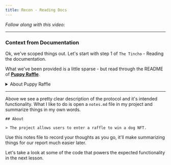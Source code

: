 ```yaml
---
title: Recon - Reading Docs
---
```


_Follow along with this video:_

---

### Context from Documentation

Ok, we've scoped things out. Let's start with step 1 of `The Tincho` - Reading the documentation.

What we've been provided is a little sparse - but read through the README of [**Puppy Raffle**](https://github.com/Cyfrin/4-puppy-raffle-audit).

<details>
<summary>About Puppy Raffle</summary>

<p align="center">
::image{src='/security-section-4/7-recon-reading-docs/reading-docs1.svg' style='width: 75%; height: auto;'}
<br/>

# Puppy Raffle

This project is to enter a raffle to win a cute dog NFT. The protocol should do the following:

1. Call the `enterRaffle` function with the following parameters:
   1. `address[] participants`: A list of addresses that enter. You can use this to enter yourself multiple times, or yourself and a group of your friends.
2. Duplicate addresses are not allowed
3. Users are allowed to get a refund of their ticket & `value` if they call the `refund` function
4. Every X seconds, the raffle will be able to draw a winner and be minted a random puppy
5. The owner of the protocol will set a feeAddress to take a cut of the `value`, and the rest of the funds will be sent to the winner of the puppy.

</details>

---

Above we see a pretty clear description of the protocol and it's intended functionality. What I like to do is open a `notes.md` file in my project and summarize things in my own words.

```
## About

> The project allows users to enter a raffle to win a dog NFT.
```

Use this notes file to record your thoughts as you go, it'll make summarizing things for our report much easier later.

Let's take a look at some of the code that powers the expected functionality in the next lesson.
